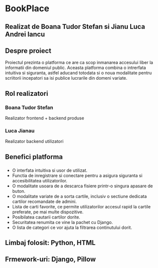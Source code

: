 # BookPlace
## Realizat de Boana Tudor Stefan si Jianu Luca Andrei Iancu

## Despre proiect

Proiectul prezinta o platforma ce are ca scop inmanarea accesului liber la informatii din domeniul public. Aceasta platforma combina o intrerfata intuitiva si siguranta, astfel aducand totodata si o noua modalitate pentru scriitorii incepatori sa isi publice lucrarile din domeni variate.

## Rol realizatori

### Boana Tudor Stefan  
Realizator frontend + backend produse

### Luca Jianau 
Realizator backend utilizatori

## Benefici platforma
###
+ O interfata intuitiva si usor de utilizat.
+ Functia de inregistrare si conectare pentru a asigura siguranta si accesibilitatea utilizatorilor.
+ O modalitate usoara de a descarca fisiere printr-o singura apasare de buton.
+ O modalitate variate de a sorta cartile, inclusiv o sectiune dedicata cartilor recomandate de admini.
+ Lista de carti favorite, ce permite utilizatorilor accesul rapid la cartile preferate, pe mai multe dispozitive.
+ Posibilatea cautarii cartilor dorite.
+ Securitatea renumita ce vine la pachet cu Django.
+ O lista de categori ce vor ajuta la filtrarea continutului dorit.


## Limbaj folosit: Python, HTML
## Frmework-uri: Django, Pillow
